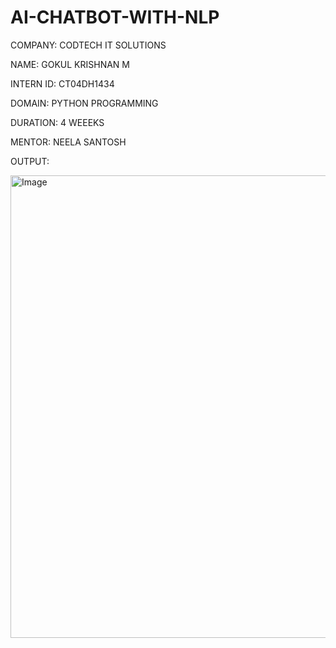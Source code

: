 # AI-CHATBOT-WITH-NLP
COMPANY: CODTECH IT SOLUTIONS

NAME: GOKUL KRISHNAN M

INTERN ID: CT04DH1434

DOMAIN: PYTHON PROGRAMMING 

DURATION: 4 WEEEKS

MENTOR: NEELA SANTOSH

OUTPUT:

<img width="1144" height="740" alt="Image" src="https://github.com/user-attachments/assets/654ca2db-7ef1-443a-8c43-48de65b016a7" />
